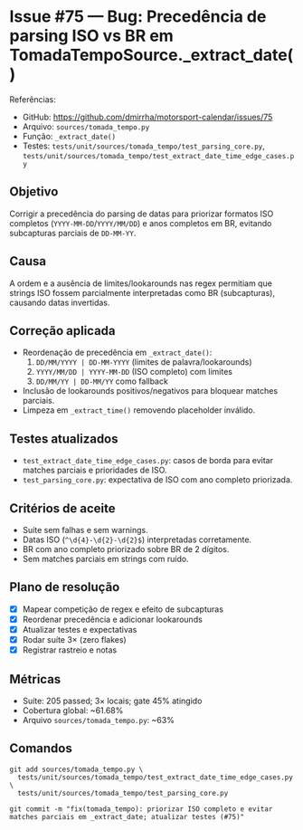 # Issue #75 — Bug: Precedência de parsing ISO vs BR em TomadaTempoSource._extract_date()

Referências:
- GitHub: https://github.com/dmirrha/motorsport-calendar/issues/75
- Arquivo: `sources/tomada_tempo.py`
- Função: `_extract_date()`
- Testes: `tests/unit/sources/tomada_tempo/test_parsing_core.py`, `tests/unit/sources/tomada_tempo/test_extract_date_time_edge_cases.py`

## Objetivo
Corrigir a precedência do parsing de datas para priorizar formatos ISO completos (`YYYY-MM-DD`/`YYYY/MM/DD`) e anos completos em BR, evitando subcapturas parciais de `DD-MM-YY`.

## Causa
A ordem e a ausência de limites/lookarounds nas regex permitiam que strings ISO fossem parcialmente interpretadas como BR (subcapturas), causando datas invertidas.

## Correção aplicada
- Reordenação de precedência em `_extract_date()`:
  1. `DD/MM/YYYY | DD-MM-YYYY` (limites de palavra/lookarounds)
  2. `YYYY/MM/DD | YYYY-MM-DD` (ISO completo) com limites
  3. `DD/MM/YY | DD-MM/YY` como fallback
- Inclusão de lookarounds positivos/negativos para bloquear matches parciais.
- Limpeza em `_extract_time()` removendo placeholder inválido.

## Testes atualizados
- `test_extract_date_time_edge_cases.py`: casos de borda para evitar matches parciais e prioridades de ISO.
- `test_parsing_core.py`: expectativa de ISO com ano completo priorizada.

## Critérios de aceite
- Suíte sem falhas e sem warnings.
- Datas ISO (`^\d{4}-\d{2}-\d{2}$`) interpretadas corretamente.
- BR com ano completo priorizado sobre BR de 2 dígitos.
- Sem matches parciais em strings com ruído.

## Plano de resolução
- [x] Mapear competição de regex e efeito de subcapturas
- [x] Reordenar precedência e adicionar lookarounds
- [x] Atualizar testes e expectativas
- [x] Rodar suíte 3× (zero flakes)
- [x] Registrar rastreio e notas

## Métricas
- Suíte: 205 passed; 3× locais; gate 45% atingido
- Cobertura global: ~61.68%
- Arquivo `sources/tomada_tempo.py`: ~63%

## Comandos
```
git add sources/tomada_tempo.py \
  tests/unit/sources/tomada_tempo/test_extract_date_time_edge_cases.py \
  tests/unit/sources/tomada_tempo/test_parsing_core.py

git commit -m "fix(tomada_tempo): priorizar ISO completo e evitar matches parciais em _extract_date; atualizar testes (#75)"
```
